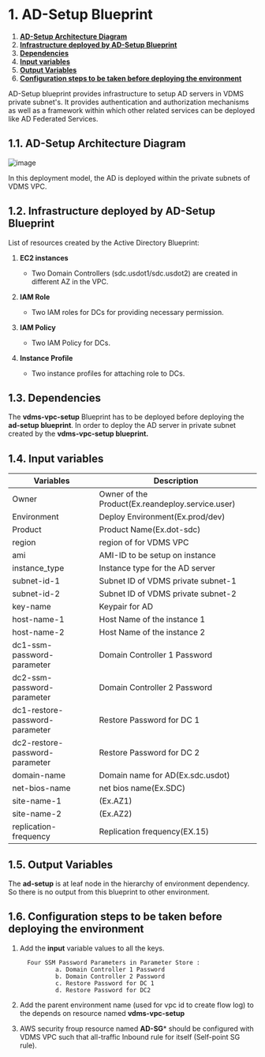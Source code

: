 # 1. **AD-Setup Blueprint**

1. [**AD-Setup Architecture Diagram**](#11-ad-setup-architecture-diagram)
1. [**Infrastructure deployed by AD-Setup Blueprint**](#12-infrastructure-deployed-by-ad-setup-blueprint)
1. [**Dependencies**](#13-dependencies)
1. [**Input variables**](#14-input-variables)
1. [**Output Variables**](#15-output-variables)
1. [**Configuration steps to be taken before deploying the environment**](#16-configuration-steps-to-be-taken-before-deploying-the-environment)

AD-Setup blueprint provides infrastructure to setup AD servers in VDMS private subnet's. It provides authentication and authorization mechanisms as well as a framework within which other related services can be deployed like AD Federated Services.
## 1.1. **AD-Setup Architecture Diagram**

![image](https://user-images.githubusercontent.com/20499487/32878497-38411820-cacc-11e7-9695-098765f317f1.png)

In this deployment model, the AD is deployed within the private subnets of VDMS VPC. 

## 1.2. **Infrastructure deployed by AD-Setup Blueprint**

List of resources created by the Active Directory Blueprint:

1. **EC2 instances**

    * Two Domain Controllers (sdc.usdot1/sdc.usdot2) are created in different AZ in the VPC.

1. **IAM Role**

    * Two IAM roles for DCs for providing necessary permission.
    
1. **IAM Policy**

    * Two IAM Policy for DCs.
    
1. **Instance Profile**

    *  Two instance profiles for attaching role to DCs.
    
## 1.3. **Dependencies**

The **vdms-vpc-setup** Blueprint has to be deployed before deploying the **ad-setup blueprint**. In order to deploy the AD server in private subnet created by the **vdms-vpc-setup blueprint.**

## 1.4. **Input variables**

|    **Variables**               |         **Description**                                  |
|--------------------------------|--------------------------------------------------|
| Owner                          | Owner of the Product(Ex.reandeploy.service.user)         |
| Environment                    | Deploy Environment(Ex.prod/dev)                          |
| Product                        | Product Name(Ex.dot-sdc)                                 |
| region                         | region of  for VDMS VPC                                  |
| ami                            | AMI-ID to be setup on instance                           |
| instance_type                  | Instance type for the AD server                          |
| subnet-id-1                    | Subnet ID of VDMS private subnet-1                       |
| subnet-id-2                    | Subnet ID of VDMS private subnet-2                       |
| key-name                       | Keypair for AD                                           |
| host-name-1                    | Host Name of the instance 1                              |
| host-name-2                    | Host Name of the instance 2                              |
| dc1-ssm-password-parameter     | Domain Controller 1 Password                             |
| dc2-ssm-password-parameter     | Domain Controller 2 Password                             |
| dc1-restore-password-parameter | Restore Password for DC 1                                |
| dc2-restore-password-parameter | Restore Password for DC 2                                |
| domain-name                    | Domain name for AD(Ex.sdc.usdot)                         |
| net-bios-name                  | net bios name(Ex.SDC)                                    |
| site-name-1                    | (Ex.AZ1)                               |
| site-name-2                    | (Ex.AZ2)                               |
| replication-frequency          | Replication frequency(EX.15)       |

## 1.5. **Output Variables**
 The **ad-setup** is at leaf node in the hierarchy of environment dependency. So there is no output from this blueprint to other 
 environment.

## 1.6. **Configuration steps to be taken before deploying the environment**  

1. Add the **input** variable values to all the keys.

         Four SSM Password Parameters in Parameter Store :
                 a. Domain Controller 1 Password
                 b. Domain Controller 2 Password
                 c. Restore Password for DC 1
                 d. Restore Password for DC2

1. Add the parent environment name (used for vpc id to create flow log) to the depends on resource named **vdms-vpc-setup**
1. AWS security froup resource named **AD-SG*** should be configured with VDMS VPC such that all-traffic Inbound rule for itself (Self-point SG rule).        
